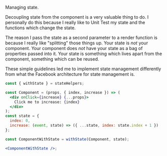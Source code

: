 Managing state.

Decoupling state from the component is a very valuable thing to do. I personally
do this because I really like to Unit Test my state and the functions which
change the state.

The reason I pass the state as a second parameter to a render function is
because I really like "splitting" those things up. Your state is _not_ your
component. Your component does _not_ have your state as a bag of properties
passed into it. Your state is something which lives apart from the component,
something which can be reused.

These simple guidelines led me to implement state management differently from
what the Facebook architecture for state management is.

```jsx
const { withState } = stateHelpers;

const Component = (props, { index, increase }) => (
  <div onClick={increase} {...props}>
    Click me to increase: {index}
  </div>
);
const state = {
  index: 0,
  increase: (event, state) => ({ ...state, index: state.index + 1 })
};

const ComponentWithState = withState(Component, state);

<ComponentWithState />;
```
